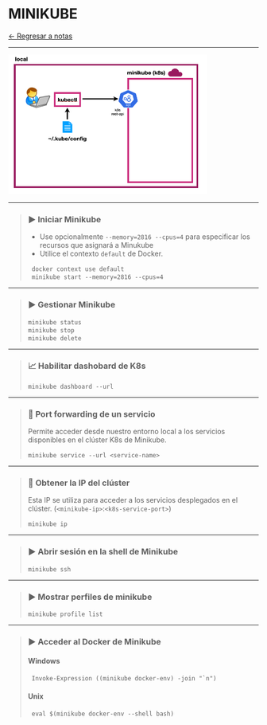 # MINIKUBE

[← Regresar a notas](../../README.md) <br>

---

<img src="./resources/kube-config.png" width="400" height="280">

---

> ### ▶️ Iniciar Minikube
> - Use opcionalmente `--memory=2816 --cpus=4` para especificar los recursos que asignará a Minukube
> - Utilice el contexto `default` de Docker.
> ```shell script
>  docker context use default
>  minikube start --memory=2816 --cpus=4
> ```
---

> ### ▶️ Gestionar Minikube
> ```shell script 
> minikube status
> minikube stop
> minikube delete
> ```
----

> ### 📈 Habilitar dashobard de K8s
> ```shell script 
> minikube dashboard --url
> ```
----

> ### 🔀 Port forwarding de un servicio
> Permite acceder desde nuestro entorno local a los servicios disponibles en el clúster K8s de Minikube.
> ```shell script 
> minikube service --url <service-name>
> ```
----

> ### 🔀 Obtener la IP del clúster
> Esta IP se utiliza para acceder a los servicios desplegados en el clúster. (`<minikube-ip>`:`<k8s-service-port>`)
> ```shell script 
> minikube ip
> ```
----

> ###  ▶️ Abrir sesión en la shell de Minikube
> ```shell script
> minikube ssh
> ```
----

> ### ▶️ Mostrar perfiles de minikube
> ```shell script
> minikube profile list
> ```

----

> ### ▶️ Acceder al Docker de Minikube
> #### Windows
> ```shell script 
>  Invoke-Expression ((minikube docker-env) -join "`n")
> ```
> 
> #### Unix
> ```shell script 
>  eval $(minikube docker-env --shell bash)
> ```
